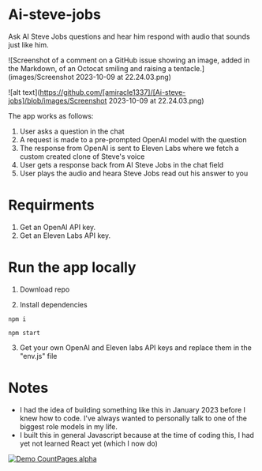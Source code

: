 # Ai-steve-jobs
Ask AI Steve Jobs questions and hear him respond with audio that sounds just like him.

![Screenshot of a comment on a GitHub issue showing an image, added in the Markdown, of an Octocat smiling and raising a tentacle.](images/Screenshot 2023-10-09 at 22.24.03.png)

![alt text](https://github.com/[amiracle1337]/[Ai-steve-jobs]/blob/images/Screenshot 2023-10-09 at 22.24.03.png)



The app works as follows:
  1. User asks a question in the chat
  2. A request is made to a pre-prompted OpenAI model with the question
  3. The response from OpenAI is sent to Eleven Labs where we fetch a custom created clone of Steve's voice
  5. User gets a response back from AI Steve Jobs in the chat field
  6. User plays the audio and heara Steve Jobs read out his answer to you

# Requirments
  1. Get an OpenAI API key.
  2. Get an Eleven Labs API key.


# Run the app locally
  1. Download repo

  2. Install dependencies
```
npm i
```
```
npm start
```
  3. Get your own OpenAI and Eleven labs API keys and replace them in the "env.js" file

# Notes
- I had the idea of building something like this in January 2023 before I knew how to code. I've always wanted to personally talk to one of the biggest role models in my life.
- I built this in general Javascript because at the time of coding this, I had yet not learned React yet (which I now do)
 

[![Demo CountPages alpha](https://share.gifyoutube.com/KzB6Gb.gif)](https://www.youtube.com/watch?v=ek1j272iAmc)


